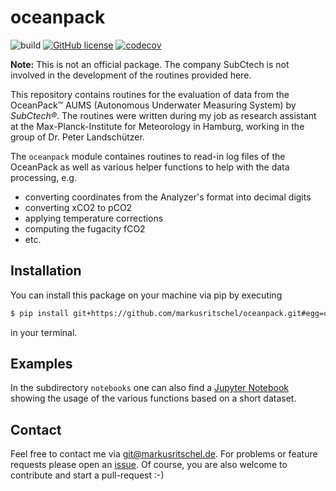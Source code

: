 # oceanpack
![build](https://github.com/markusritschel/oceanpack/actions/workflows/main.yml/badge.svg)
[![GitHub license](https://img.shields.io/github/license/markusritschel/oceanpack)](https://github.com/markusritschel/oceanpack/blob/master/LICENSE)
[![codecov](https://codecov.io/gh/markusritschel/oceanpack/branch/master/graph/badge.svg)](https://codecov.io/gh/markusritschel/oceanpack)

**Note:** This is not an official package. The company SubCtech is not involved in the development of the routines provided here. 

This repository contains routines for the evaluation of data from the OceanPack&trade; AUMS (Autonomous Underwater Measuring System) by _SubCtech&reg;_.
The routines were written during my job as research assistant at the Max-Planck-Institute for Meteorology in Hamburg, working in the group of Dr. Peter Landschützer.

The `oceanpack` module containes routines to read-in log files of the OceanPack as well as various helper functions to help with the data processing,
e.g. 
* converting coordinates from the Analyzer's format into decimal digits
* converting xCO2 to pCO2
* applying temperature corrections
* computing the fugacity fCO2
* etc.

## Installation
You can install this package on your machine via pip by executing
```bash
$ pip install git+https://github.com/markusritschel/oceanpack.git#egg=oceanpack
```
in your terminal.

## Examples
In the subdirectory `notebooks` one can also find a [Jupyter Notebook](https://github.com/markusritschel/oceanpack/blob/master/src/oceanpack/notebooks/examples.ipynb) showing the usage of the various functions based on a short dataset. 


## Contact
Feel free to contact me via git@markusritschel.de.
For problems or feature requests please open an [issue](https://github.com/markusritschel/oceanpack/issues).
Of course, you are also welcome to contribute and start a pull-request :-)
